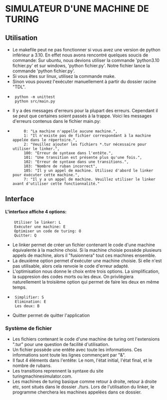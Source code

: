 # SIMULATEUR D'UNE MACHINE DE TURING
## Utilisation
 * Le makefile peut ne pas fonctionner si vous avez une version de python inférieur a 3.10. En effet nous avons rencontré quelques soucis de commande: Sur ubuntu, nous devions utiliser la commande 'python3.10 fichier.py' et sur windows, 'python fichier.py'. Notre fichier lance la commande 'python fichier.py'.
 * Si vous êtes sur linux, utilisez la commande make. 
 * Sinon vous pouvez l'exécuter manuellement à partir du dossier racine "TDL".
 *
        python -m unittest
        python src/main.py
 * Il y a des messages d'erreurs pour la plupart des erreurs. Cependant il se peut que certaines soient passés à la trappe. Voici les messages d'erreurs contenus dans le fichier main.py:
 *          0: "La machine n'appelle aucune machine.",
            1: "Il n'existe pas de fichier correspondant à la machine appelée dans le répertoire.",
            2: "Veuillez ajouter les fichiers *.tur nécessaire pour utiliser le linker.",
            100: "Erreur de syntaxe dans l'entête.", 
            101: "Une transition est présente plus qu'une fois.", 
            102: "Erreur de syntaxe dans une transitions.",
            103: "Nombre de ruban incorrect",
            105: "Il y un appel de machine. Utilisez d'abord le linker pour éxécuter cette machine.",
            7: "Il y a un appel de machine. Veuillez utiliser le linker avant d'utiliser cette fonctionnalité."
            
## Interface
#### L'interface affiche 4 options: 

        Utiliser le linker: L
        Exécuter une machine: E
        Optimiser un code de turing: O
        Quitter: Q

 * Le linker permet de créer un fichier contenant le code d'une machine équivalente à la machine choisi. Si la machine choisie possède plusieurs appels de machine, alors il "fusionnera" tout ces machines ensemble.
 * La deuxième option permet d'exécuter une machine choisie. Si elle n'est pas utilisable, alors cela renvoie le code d'erreur adapté.
 * L'optimisation nous donne le choix entre trois options. La simplification, la suppresion des codes morts ou les deux. On privilégiera naturellement la troisième option qui permet de faire les deux en même temps.
 * 
        Simplifier: S
        Elimination: E
        Les deux: B
 * Quitter permet de quitter l'application
 
### Système de fichier
 * Les fichiers contenant le code d'une machine de turing ont l'extensions ".tur" pour une question de facilité d'utilisation.
 * Un fichier possède une entête avec toute les informations. Ces informations sont toute les lignes commençant par "&".
 * Il faut 4 éléments dans l'entête: Le nom, l'état initial, l'état final, et le nombre de rubans.
 * Les transitions reprennent la syntaxe du site turingmachinesimulator.com.
 * Les machines de turing basique comme retour à droite, retour à droite etc, sont situés dans le dossier ./turs. Lors de l'utilisation du linker, le programme cherchera les machines appelées dans ce dossier.
 
    
